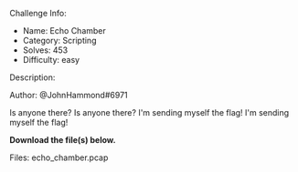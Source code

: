 
Challenge Info:
 - Name: Echo Chamber
 - Category: Scripting    
 - Solves: 453
 - Difficulty: easy


 Description:

 Author: @JohnHammond\#6971  
  
Is anyone there? Is anyone there? I'm sending myself the flag! I'm sending myself the flag!   
  
 **Download the file(s) below.**


 Files: echo_chamber.pcap
